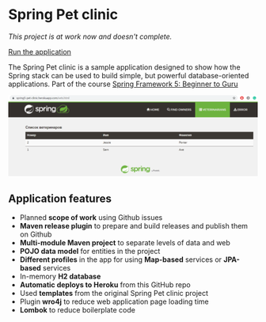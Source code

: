 # Spring Pet clinic

*This project is at work now and doesn't complete.*

[Run the application](https://spring5-pet-clinic.herokuapp.com/)

The Spring Pet clinic is a sample application designed to show how the Spring stack can be used to build simple, but powerful database-oriented applications. Part of the course [Spring Framework 5: Beginner to Guru](https://www.udemy.com/course/spring-framework-5-beginner-to-guru/)

![Application screenshot](images/petclinic.png)

## Application features
- Planned **scope of work** using Github issues
- **Maven release plugin** to prepare and build releases and publish them on Github
- **Multi-module Maven project** to separate levels of data and web
- **POJO data model** for entities in the project
- **Different profiles** in the app for using **Map-based** services or **JPA-based** services
- In-memory **H2 database**
- **Automatic deploys to Heroku** from this GitHub repo
- Used **templates** from the original Spring Pet clinic project
- Plugin **wro4j** to reduce web application page loading time
- **Lombok** to reduce boilerplate code